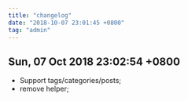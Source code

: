 ```yaml
---
title: "changelog"
date: "2018-10-07 23:01:45 +0800"
tag: "admin"
---
```


## Sun, 07 Oct 2018 23:02:54 +0800

* Support tags/categories/posts;
* remove helper;
